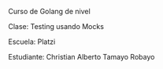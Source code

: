Curso de Golang de nivel 

Clase: Testing usando Mocks

Escuela: Platzi

Estudiante: Christian Alberto Tamayo Robayo